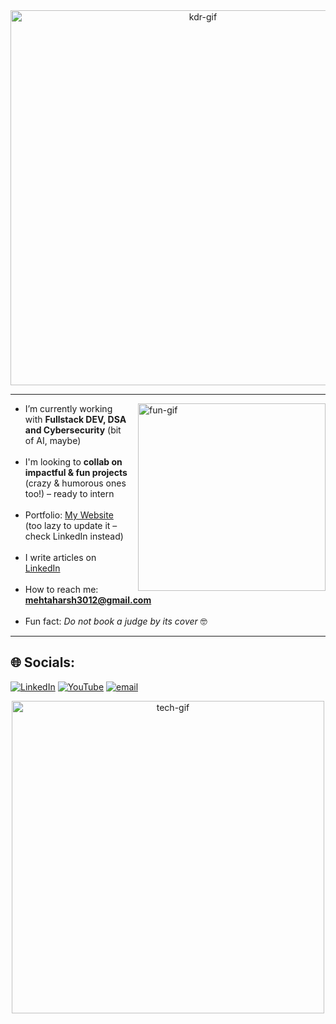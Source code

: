 <div align="center">

<!-- Main Header GIF (kdr.gif) -->
<img src="https://github.com/user-attachments/assets/002a1d99-8d94-4df2-8bab-c708b9834f01" alt="kdr-gif" width="600" style="aspect-ratio:16/9;"/>

</div>

---

<div>

<!-- Right aligned GIF next to text -->
<img align="right" src="https://media4.giphy.com/media/v1.Y2lkPTc5MGI3NjExYmtpenE3aGpoanl5aW5pMDFubmpiNTFqOHd4YWpwY2duYXVtdmp2bCZlcD12MV9pbnRlcm5hbF9naWZfYnlfaWQmY3Q9Zw/78XCFBGOlS6keY1Bil/giphy.gif" alt="fun-gif" width="300" style="aspect-ratio:16/9; margin-left: 15px;" />

- I’m currently working with **Fullstack DEV, DSA and Cybersecurity** (bit of AI, maybe)<br><br> 
- I'm looking to **collab on impactful & fun projects** (crazy & humorous ones too!) – ready to intern<br><br> 
- Portfolio: [My Website](https://portfoliowebsite-rho-seven.vercel.app/) (too lazy to update it – check LinkedIn instead)<br><br>
- I write articles on [LinkedIn](https://www.linkedin.com/in/harsh-mehta-90933921b/)<br><br>
- How to reach me: **mehtaharsh3012@gmail.com**<br><br>
- Fun fact: *Do not book a judge by its cover* 🤓

</div>

---

## 🌐 Socials:

[![LinkedIn](https://img.shields.io/badge/LinkedIn-%230077B5.svg?logo=linkedin&logoColor=white)](https://linkedin.com/in/harsh-mehta-90933921b) 
[![YouTube](https://img.shields.io/badge/YouTube-%23FF0000.svg?logo=YouTube&logoColor=white)](https://www.youtube.com/@HarzhMehta) 
[![email](https://img.shields.io/badge/Email-D14836?logo=gmail&logoColor=white)](mailto:mehtaharsh3012@gmail.com)

<div align="center">

<!-- Tech related GIF -->
<img src="https://github.com/user-attachments/assets/79e38b91-f9dc-428b-a8fc-77527838540d" alt="tech-gif" width="500" style="aspect-ratio:16/9;"/>

</div>
